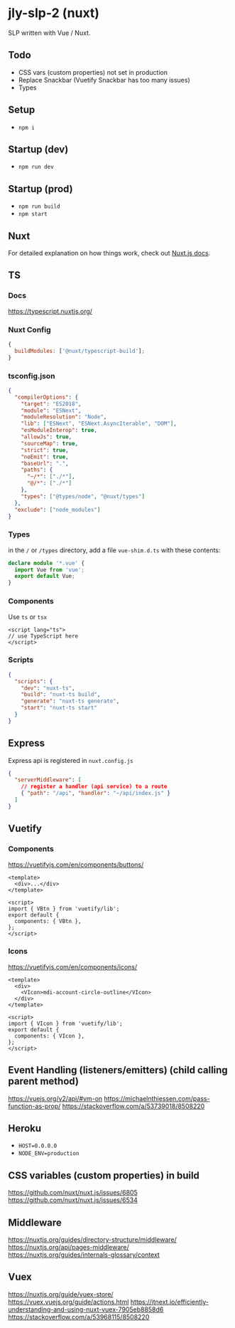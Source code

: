 # jly-slp-2 (nuxt)

SLP written with Vue / Nuxt.

## Todo

- CSS vars (custom properties) not set in production
- Replace Snackbar (Vuetify Snackbar has too many issues)
- Types

## Setup

- `npm i`

## Startup (dev)

- `npm run dev`

## Startup (prod)

- `npm run build`
- `npm start`

## Nuxt

For detailed explanation on how things work, check out [Nuxt.js docs](https://nuxtjs.org).

## TS

### Docs

https://typescript.nuxtjs.org/

### Nuxt Config

```js
{
  buildModules: ['@nuxt/typescript-build'];
}
```

### tsconfig.json

```json
{
  "compilerOptions": {
    "target": "ES2018",
    "module": "ESNext",
    "moduleResolution": "Node",
    "lib": ["ESNext", "ESNext.AsyncIterable", "DOM"],
    "esModuleInterop": true,
    "allowJs": true,
    "sourceMap": true,
    "strict": true,
    "noEmit": true,
    "baseUrl": ".",
    "paths": {
      "~/*": ["./*"],
      "@/*": ["./*"]
    },
    "types": ["@types/node", "@nuxt/types"]
  },
  "exclude": ["node_modules"]
}
```

### Types

in the `/` or `/types` directory, add a file `vue-shim.d.ts` with these contents:

```ts
declare module '*.vue' {
  import Vue from 'vue';
  export default Vue;
}
```

### Components

Use `ts` or `tsx`

```vue
<script lang="ts">
// use TypeScript here
</script>
```

### Scripts

```json
{
  "scripts": {
    "dev": "nuxt-ts",
    "build": "nuxt-ts build",
    "generate": "nuxt-ts generate",
    "start": "nuxt-ts start"
  }
}
```

## Express

Express api is registered in `nuxt.config.js`

```json
{
  "serverMiddleware": [
    // register a handler (api service) to a route
    { "path": "/api", "handler": "~/api/index.js" }
  ]
}
```

## Vuetify

### Components

https://vuetifyjs.com/en/components/buttons/

```vue
<template>
  <div>...</div>
</template>

<script>
import { VBtn } from 'vuetify/lib';
export default {
  components: { VBtn },
};
</script>
```

### Icons

https://vuetifyjs.com/en/components/icons/

```vue
<template>
  <div>
    <VIcon>mdi-account-circle-outline</VIcon>
  </div>
</template>

<script>
import { VIcon } from 'vuetify/lib';
export default {
  components: { VIcon },
};
</script>
```

## Event Handling (listeners/emitters) (child calling parent method)

https://vuejs.org/v2/api/#vm-on
https://michaelnthiessen.com/pass-function-as-prop/
https://stackoverflow.com/a/53739018/8508220

## Heroku

- `HOST=0.0.0.0`
- `NODE_ENV=production`

## CSS variables (custom properties) in build

https://github.com/nuxt/nuxt.js/issues/6805
https://github.com/nuxt/nuxt.js/issues/6534

## Middleware

https://nuxtjs.org/guides/directory-structure/middleware/
https://nuxtjs.org/api/pages-middleware/
https://nuxtjs.org/guides/internals-glossary/context

## Vuex

https://nuxtjs.org/guide/vuex-store/
https://vuex.vuejs.org/guide/actions.html
https://itnext.io/efficiently-understanding-and-using-nuxt-vuex-7905eb8858d6
https://stackoverflow.com/a/53968115/8508220

